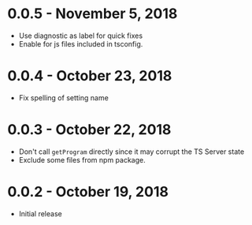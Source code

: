 # 0.0.5 - November 5, 2018
- Use diagnostic as label for quick fixes
- Enable for js files included in tsconfig.

# 0.0.4 - October 23, 2018
- Fix spelling of setting name

# 0.0.3 - October 22, 2018
- Don't call `getProgram` directly since it may corrupt the TS Server state
- Exclude some files from npm package.

# 0.0.2 - October 19, 2018

- Initial release